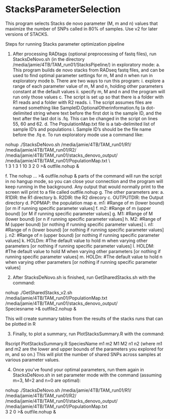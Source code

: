 # StacksParameterSelection
This program selects Stacks de novo parameter (M, m and n) values that maximize the number of SNPs called in 80% of samples. Use v2 for later versions of STACKS.

Steps for running Stacks parameter optimization pipeline

1.	After processing RADtags (optional preprocessing of fastq files), run StacksDeNovo.sh (in the directory /media/jamie/4TB/TAM_run01/StacksPipeline/) in exploratory mode:
a.	This program builds de novo stacks from RADseq fastq files, and can be used to find optimal parameter settings for m, M and n when run in exploratory mode
b.	There are two ways to run this program: 
i.	explore a range of each parameter value of m, M and n, holding other parameters constant at the default values
ii.	specify m, M and n and the program will run only those values
c.	The script is set up so that there is a folder with R1 reads and a folder with R2 reads.
i.	The script assumes files are named something like SampleID.OptionalOtherinformation.fq (a dot-delimited string where text before the first dot is the sample ID, and the text after the last dot is .fq. This can be changed in the script on lines 55, 60 and 62.
d.	The PopulationMap.txt file is a tab-delimited list of sample ID’s and populations
i.	Sample ID’s should be the file name before the .fq
e.	To run exploratory mode use a command like:

nohup ./StacksDeNovo.sh /media/jamie/4TB/TAM_run01/R1/ \
/media/jamie/4TB/TAM_run01/R2/ \
/media/jamie/4TB/TAM_run01/stacks_denovo_output/ \
/media/jamie/4TB/TAM_run01/PopulationMap.txt \	
1	3 1 3 1 10 3 2 0 >& outfile.nohup &

f.	The nohup … >& outfile.nohup & parts of the command will run the script in no hangup mode, so you can close your connection and the program will keep running in the background. Any output that would normally print to the screen will print to a file called outfile.nohup
g.	The other parameters are:
a.	R1DIR: the R1 directory
b.	R2DIR: the R2 direcory
c.	OUTPUTDIR: the Output directory
d.	POPMAP: the population map
e.	m1: #Range of m (lower bound) [or m if running specific parameter values]
f.	m2: #Range of m (upper bound) [or M if running specific parameter values]
g.	M1: #Range of M (lower bound) [or n if running specific parameter values]
h.	M2: #Range of M (upper bound) [or nothing if running specific parameter values]
i.	n1: #Range of n (lower bound) [or nothing if running specific parameter values]
j.	n2: #Range of n (upper bound) [or nothing if running specific parameter values]
k.	HOLDm: #The default value to hold m when varying other parameters [or nothing if running specific parameter values]
l.	HOLDM: #The default value to hold M when varying other parameters [or nothing if running specific parameter values]
m.	HOLDn: #The default value to hold n when varying other parameters [or nothing if running specific parameter values]


2.	After StacksDeNovo.sh is finished, run GetSharedStacks.sh with the command:

nohup ./GetSharedStacks_v2.sh /media/jamie/4TB/TAM_run01/PopulationMap.txt \
/media/jamie/4TB/TAM_run01/stacks_denovo_output/ \
Speciesname >& outfile2.nohup &

This will create summary tables from the results of the stacks runs that can be plotted in R

3.	Finally, to plot a summary, run PlotStacksSummary.R with the command:

Rscript PlotStacksSummary.R SpeciesName m1 m2 M1 M2 n1 n2
(where m1 and m2 are the lower and upper bounds of the parameters you explored for m, and so on.)
This will plot the number of shared SNPs across samples at various parameter values.

4.	Once you’ve found your optimal parameters, run them again in StacksDeNovo.sh in set parameter mode with the command (assuming m=3, M=2 and n=0 are optimal):

nohup ./StacksDeNovo.sh /media/jamie/4TB/TAM_run01/R1/ \
/media/jamie/4TB/TAM_run01/R2/ \
/media/jamie/4TB/TAM_run01/stacks_denovo_output/ \
/media/jamie/4TB/TAM_run01/PopulationMap.txt \
3 2 0 >& outfile.nohup &

